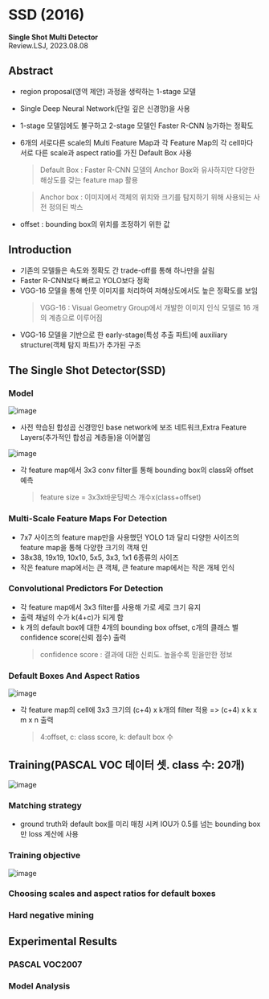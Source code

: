 # SSD (2016)
**Single Shot Multi Detector**   
Review.LSJ, 2023.08.08   
## Abstract   
* region proposal(영역 제안) 과정을 생략하는 1-stage 모델
* Single Deep Neural Network(단일 깊은 신경망)을 사용
* 1-stage 모델임에도 불구하고 2-stage 모델인 Faster R-CNN 능가하는 정확도
* 6개의 서로다른 scale의 Multi Feature Map과 각 Feature Map의 각 cell마다 서로 다른 scale과 aspect ratio를 가진 Default Box 사용   
  > Default Box : Faster R-CNN 모델의 Anchor Box와 유사하지만 다양한 해상도를 갖는 feature map 활용
  
  > Anchor box : 이미지에서 객체의 위치와 크기를 탐지하기 위해 사용되는 사전 정의된 박스
* offset : bounding box의 위치를 조정하기 위한 값
## Introduction   
* 기존의 모델들은 속도와 정확도 간 trade-off를 통해 하나만을 살림
* Faster R-CNN보다 빠르고 YOLO보다 정확
* VGG-16 모델을 통해 인풋 이미지를 처리하여 저해상도에서도 높은 정확도를 보임
  > VGG-16 : Visual Geometry Group에서 개발한 이미지 인식 모델로 16 개의 계층으로 이루어짐
* VGG-16 모델을 기반으로 한 early-stage(특성 추출 파트)에 auxiliary structure(객체 탐지 파트)가 추가된 구조
  
## The Single Shot Detector(SSD)

### Model
![image](https://github.com/sj990710/Thesis_Review/assets/127752372/70e17146-3356-480d-936a-ef4d812c268e)
* 사전 학습된 합성곱 신경망인 base network에 보조 네트워크,Extra Feature Layers(추가적인 합성곱 계층들)을 이어붙임

![image](https://github.com/sj990710/Thesis_Review/assets/127752372/29b14993-ea8e-4f9d-a47e-0dffa3c4b0b3)
* 각 feature map에서 3x3 conv filter를 통해 bounding box의 class와 offset 예측
  > feature size = 3x3x바운딩박스 개수x(class+offset)

### Multi-Scale Feature Maps For Detection
* 7x7 사이즈의 feature map만을 사용했던 YOLO 1과 달리 다양한 사이즈의 feature map을 통해 다양한 크기의 객채 인
* 38x38, 19x19, 10x10, 5x5, 3x3, 1x1 6종류의 사이즈
* 작은 feature map에서는 큰 객체, 큰 feature map에서는 작은 개체 인식

### Convolutional Predictors For Detection
* 각 feature map에서 3x3 filter를 사용해 가로 세로 크기 유지
* 출력 채널의 수가 k(4+c)가 되게 함
* k 개의 default box에 대한 4개의 bounding box offset, c개의 클래스 별 confidence score(신뢰 점수) 출력
  > confidence score : 결과에 대한 신뢰도. 높을수록 믿을만한 정보
### Default Boxes And Aspect Ratios  
![image](https://github.com/sj990710/Thesis_Review/assets/127752372/96ddccba-063c-49e7-a15c-c46455c92c76)
* 각 feature map의 cell에 3x3 크기의 (c+4) x k개의 filter 적용 => (c+4) x k x m x n 출력
  > 4:offset, c: class score, k: default box 수
## Training(PASCAL VOC 데이터 셋. class 수: 20개)
![image](https://github.com/sj990710/Thesis_Review/assets/127752372/2dc5d624-0f5d-4119-a692-cfcddf382b31)

### Matching strategy
* ground truth와 default box를 미리 매칭 시켜 IOU가 0.5를 넘는 bounding box만 loss 계산에 사용
### Training objective 
![image](https://github.com/sj990710/Thesis_Review/assets/127752372/78bbf2b0-a7eb-4246-98ee-c92d2195c184)

### Choosing scales and aspect ratios for default boxes 

### Hard negative mining 

## Experimental Results   

### PASCAL VOC2007   

### Model Analysis   

